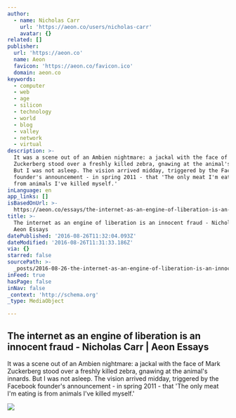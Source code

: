 ```yaml
---
author:
  - name: Nicholas Carr
    url: 'https://aeon.co/users/nicholas-carr'
    avatar: {}
related: []
publisher:
  url: 'https://aeon.co'
  name: Aeon
  favicon: 'https://aeon.co/favicon.ico'
  domain: aeon.co
keywords:
  - computer
  - web
  - age
  - silicon
  - technology
  - world
  - blog
  - valley
  - network
  - virtual
description: >-
  It was a scene out of an Ambien nightmare: a jackal with the face of Mark
  Zuckerberg stood over a freshly killed zebra, gnawing at the animal's innards.
  But I was not asleep. The vision arrived midday, triggered by the Facebook
  founder's announcement - in spring 2011 - that 'The only meat I'm eating is
  from animals I've killed myself.'
inLanguage: en
app_links: []
isBasedOnUrl: >-
  https://aeon.co/essays/the-internet-as-an-engine-of-liberation-is-an-innocent-fraud
title: >-
  The internet as an engine of liberation is an innocent fraud - Nicholas Carr |
  Aeon Essays
datePublished: '2016-08-26T11:32:04.093Z'
dateModified: '2016-08-26T11:31:33.186Z'
via: {}
starred: false
sourcePath: >-
  _posts/2016-08-26-the-internet-as-an-engine-of-liberation-is-an-innocent-fraud.md
inFeed: true
hasPage: false
inNav: false
_context: 'http://schema.org'
_type: MediaObject

---
```

<article style=""><h1>The internet as an engine of liberation is an innocent fraud - Nicholas Carr | Aeon Essays</h1><p>It was a scene out of an Ambien nightmare: a jackal with the face of Mark Zuckerberg stood over a freshly killed zebra, gnawing at the animal's innards. But I was not asleep. The vision arrived midday, triggered by the Facebook founder's announcement - in spring 2011 - that 'The only meat I'm eating is from animals I've killed myself.'</p><img src="https://alpha.aeon.co/images/509c2e28-27c2-44e2-b423-ac5740e55e7a/header_essay-fb-world-rtx27y1e.jpg" /></article>
